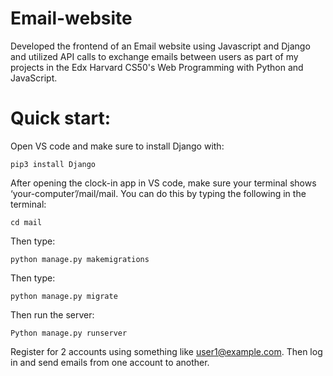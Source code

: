 # Email-website

Developed the frontend of an Email website using Javascript and Django and utilized API calls to exchange emails between users as part of my projects in the Edx Harvard CS50's Web Programming with Python and JavaScript.

# Quick start:

Open VS code and make sure to install Django with:

	pip3 install Django 

After opening the clock-in app in VS code, make sure your terminal shows ‘your-computer’/mail/mail. You can do this by typing the following in the terminal:

	cd mail
 
Then type:

	python manage.py makemigrations
 
Then type:

	python manage.py migrate
 
Then run the server:

	Python manage.py runserver

Register for 2 accounts using something like user1@example.com. Then log in and send emails from one account to another.
